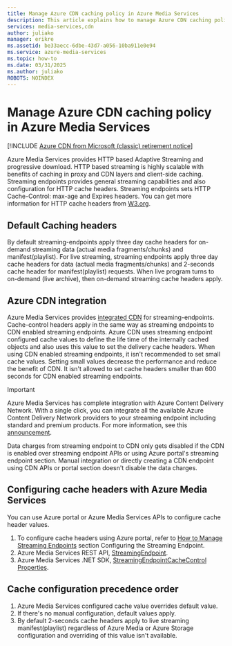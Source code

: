 ```yaml
---
title: Manage Azure CDN caching policy in Azure Media Services
description: This article explains how to manage Azure CDN caching policy in Azure Media Services.
services: media-services,cdn
author: juliako
manager: erikre
ms.assetid: be33aecc-6dbe-43d7-a056-10ba911e0e94
ms.service: azure-media-services
ms.topic: how-to
ms.date: 03/31/2025
ms.author: juliako
ROBOTS: NOINDEX
---
```


# Manage Azure CDN caching policy in Azure Media Services

[!INCLUDE [Azure CDN from Microsoft (classic) retirement notice](../../includes/cdn-classic-retirement.md)]

Azure Media Services provides HTTP based Adaptive Streaming and progressive download. HTTP based streaming is highly scalable with benefits of caching in proxy and CDN layers and client-side caching. Streaming endpoints provides general streaming capabilities and also configuration for HTTP cache headers. Streaming endpoints sets HTTP Cache-Control: max-age and Expires headers. You can get more information for HTTP cache headers from [W3.org](https://www.w3.org/Protocols/rfc2616/rfc2616-sec13.html).

## Default Caching headers

By default streaming-endpoints apply three day cache headers for on-demand streaming data (actual media fragments/chunks) and manifest(playlist). For live streaming, streaming endpoints apply three day cache headers for data (actual media fragments/chunks) and 2-seconds cache header for manifest(playlist) requests. When live program turns to on-demand (live archive), then on-demand streaming cache headers apply.

## Azure CDN integration

Azure Media Services provides [integrated CDN](https://azure.microsoft.com/updates/azure-media-services-now-fully-integrated-with-azure-cdn/) for streaming-endpoints. Cache-control headers apply in the same way as streaming endpoints to CDN enabled streaming endpoints. Azure CDN uses streaming endpoint configured cache values to define the life time of the internally cached objects and also uses this value to set the delivery cache headers. When using CDN enabled streaming endpoints, it isn't recommended to set small cache values. Setting small values decrease the performance and reduce the benefit of CDN. It isn't allowed to set cache headers smaller than 600 seconds for CDN enabled streaming endpoints.

> [!IMPORTANT]
> Azure Media Services has complete integration with Azure Content Delivery Network. With a single click, you can integrate all the available Azure Content Delivery Network providers to your streaming endpoint including standard and premium products. For more information, see this [announcement](https://azure.microsoft.com/blog/standardstreamingendpoint/).
>
> Data charges from streaming endpoint to CDN only gets disabled if the CDN is enabled over streaming endpoint APIs or using Azure portal's streaming endpoint section. Manual integration or directly creating a CDN endpoint using CDN APIs or portal section doesn't disable the data charges.

## Configuring cache headers with Azure Media Services

You can use Azure portal or Azure Media Services APIs to configure cache header values.

1. To configure cache headers using Azure portal, refer to [How to Manage Streaming Endpoints](/azure/media-services/latest/stream-streaming-endpoint-concept) section Configuring the Streaming Endpoint.
2. Azure Media Services REST API, [StreamingEndpoint](/sql/reporting-services/developer/rest-api?view=sql-server-ver16#StreamingEndpointCacheControl).
3. Azure Media Services .NET SDK, [StreamingEndpointCacheControl Properties](/dotnet/api/microsoft.windowsazure.mediaservices.client.streamingendpointcachecontrol).

## Cache configuration precedence order

1. Azure Media Services configured cache value overrides default value.
2. If there's no manual configuration, default values apply.
3. By default 2-seconds cache headers apply to live streaming manifest(playlist) regardless of Azure Media or Azure Storage configuration and overriding of this value isn't available.
